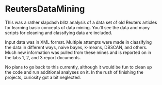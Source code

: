 # ReutersDataMining

This was a rather slapdash blitz analysis of a data set of old Reuters articles for learning basic concepts of data mining. You'll see the data and many scripts for cleaning and classifying data are included. 

Input data was in XML format. Multiple attempts were made in classifying the data in different ways, naive bayes, k-means, DBSCAN, and others. Much new information was pulled from these mines and is reported on in the labs 1, 2, and 3 report documents.

No plans to go back to this currently, although it would be fun to clean up the code and run additional analyses on it. In the rush of finishing the projects, curiosity got a bit neglected.
